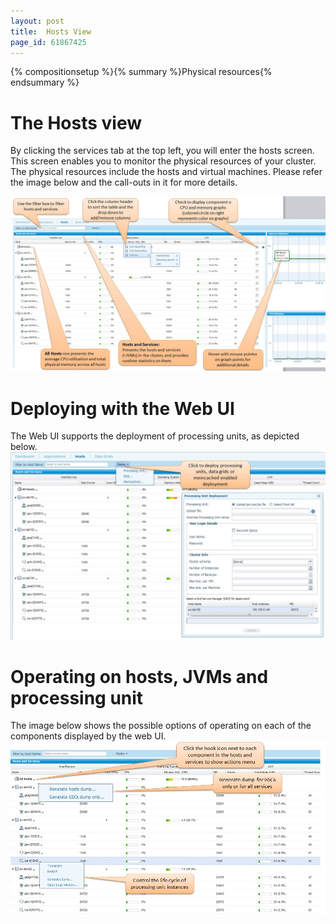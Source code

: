 ```yaml
---
layout: post
title:  Hosts View
page_id: 61867425
---
```


{% compositionsetup %}{% summary %}Physical resources{% endsummary %}

# The Hosts view

By clicking the services tab at the top left, you will enter the hosts screen. This screen enables you to monitor the physical resources of your cluster. The physical resources include the hosts and virtual machines. Please refer the image below and the call-outs in it for more details.

![hosts1.jpg](/attachment_files/hosts1.jpg)

# Deploying with the Web UI

The Web UI supports the deployment of processing units, as depicted below.
![hosts_deployment.jpg](/attachment_files/hosts_deployment.jpg)

# Operating on hosts, JVMs and processing unit

The image below shows the possible options of operating on each of the components displayed by the web UI.
![hosts_actions.jpg](/attachment_files/hosts_actions.jpg)
